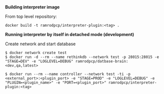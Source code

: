 **Building interpreter image**

From top level repository:

`docker build -t ramrodpcp/interpreter-plugin:<tag> .`

**Running interpreter by itself in detached mode (development)**

Create network and start database

```
$ docker network create test
$ docker run -d --rm --name rethinkdb --network test -p 28015:28015 -e "STAGE=DEV" -e "LOGLEVEL=DEBUG" ramrodpcp/datbase-brain:<dev,qa,latest>
```

```
$ docker run --rm --name controller --network test -ti -p <external_port>:<plugin_port> -e "STAGE=PROD" -e "LOGLEVEL=DEBUG" -e "PLUGIN=<plugin_name>" -e "PORT=<plugin_port>" ramrodpcp/interpreter-plugin:<tag>
```
